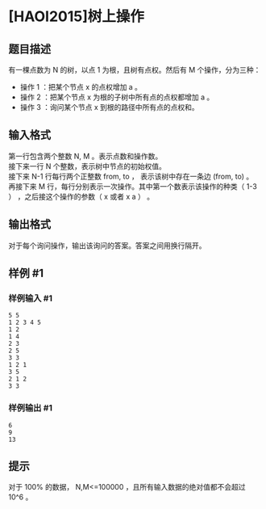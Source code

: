 # [HAOI2015]树上操作

## 题目描述

有一棵点数为 N 的树，以点 1 为根，且树有点权。然后有 M 个操作，分为三种：
- 操作 1 ：把某个节点 x 的点权增加 a 。
- 操作 2 ：把某个节点 x 为根的子树中所有点的点权都增加 a 。
- 操作 3 ：询问某个节点 x 到根的路径中所有点的点权和。


## 输入格式

第一行包含两个整数 N, M 。表示点数和操作数。  
接下来一行 N 个整数，表示树中节点的初始权值。  
接下来 N-1 行每行两个正整数 from, to ， 表示该树中存在一条边 (from, to) 。  
再接下来 M 行，每行分别表示一次操作。其中第一个数表示该操作的种类（ 1-3 ） ，之后接这个操作的参数（ x 或者 x a ） 。


## 输出格式

对于每个询问操作，输出该询问的答案。答案之间用换行隔开。


## 样例 #1

### 样例输入 #1
```
5 5
1 2 3 4 5
1 2
1 4
2 3
2 5
3 3
1 2 1
3 5
2 1 2
3 3
```

### 样例输出 #1

```
6
9
13
```

## 提示

对于 100% 的数据， N,M<=100000 ，且所有输入数据的绝对值都不会超过 10^6 。

